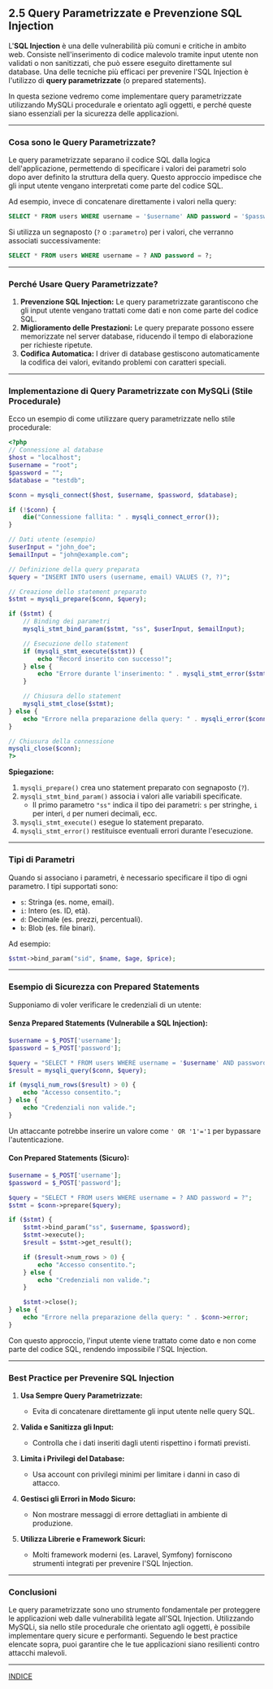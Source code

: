 ## **2.5 Query Parametrizzate e Prevenzione SQL Injection**

L'**SQL Injection** è una delle vulnerabilità più comuni e critiche in ambito web. Consiste nell'inserimento di codice malevolo tramite input utente non validati o non sanitizzati, che può essere eseguito direttamente sul database. Una delle tecniche più efficaci per prevenire l'SQL Injection è l'utilizzo di **query parametrizzate** (o prepared statements).

In questa sezione vedremo come implementare query parametrizzate utilizzando MySQLi procedurale e orientato agli oggetti, e perché queste siano essenziali per la sicurezza delle applicazioni.

---

### **Cosa sono le Query Parametrizzate?**

Le query parametrizzate separano il codice SQL dalla logica dell'applicazione, permettendo di specificare i valori dei parametri solo dopo aver definito la struttura della query. Questo approccio impedisce che gli input utente vengano interpretati come parte del codice SQL.

Ad esempio, invece di concatenare direttamente i valori nella query:
```sql
SELECT * FROM users WHERE username = '$username' AND password = '$password';
```
Si utilizza un segnaposto (`?` o `:parametro`) per i valori, che verranno associati successivamente:
```sql
SELECT * FROM users WHERE username = ? AND password = ?;
```

---

### **Perché Usare Query Parametrizzate?**

1. **Prevenzione SQL Injection:** Le query parametrizzate garantiscono che gli input utente vengano trattati come dati e non come parte del codice SQL.
2. **Miglioramento delle Prestazioni:** Le query preparate possono essere memorizzate nel server database, riducendo il tempo di elaborazione per richieste ripetute.
3. **Codifica Automatica:** I driver di database gestiscono automaticamente la codifica dei valori, evitando problemi con caratteri speciali.

---

### **Implementazione di Query Parametrizzate con MySQLi (Stile Procedurale)**

Ecco un esempio di come utilizzare query parametrizzate nello stile procedurale:

```php
<?php
// Connessione al database
$host = "localhost";
$username = "root";
$password = "";
$database = "testdb";

$conn = mysqli_connect($host, $username, $password, $database);

if (!$conn) {
    die("Connessione fallita: " . mysqli_connect_error());
}

// Dati utente (esempio)
$userInput = "john_doe";
$emailInput = "john@example.com";

// Definizione della query preparata
$query = "INSERT INTO users (username, email) VALUES (?, ?)";

// Creazione dello statement preparato
$stmt = mysqli_prepare($conn, $query);

if ($stmt) {
    // Binding dei parametri
    mysqli_stmt_bind_param($stmt, "ss", $userInput, $emailInput);

    // Esecuzione dello statement
    if (mysqli_stmt_execute($stmt)) {
        echo "Record inserito con successo!";
    } else {
        echo "Errore durante l'inserimento: " . mysqli_stmt_error($stmt);
    }

    // Chiusura dello statement
    mysqli_stmt_close($stmt);
} else {
    echo "Errore nella preparazione della query: " . mysqli_error($conn);
}

// Chiusura della connessione
mysqli_close($conn);
?>
```

**Spiegazione:**
1. `mysqli_prepare()` crea uno statement preparato con segnaposto (`?`).
2. `mysqli_stmt_bind_param()` associa i valori alle variabili specificate.
   - Il primo parametro `"ss"` indica il tipo dei parametri: `s` per stringhe, `i` per interi, `d` per numeri decimali, ecc.
3. `mysqli_stmt_execute()` esegue lo statement preparato.
4. `mysqli_stmt_error()` restituisce eventuali errori durante l'esecuzione.

---

### **Tipi di Parametri**

Quando si associano i parametri, è necessario specificare il tipo di ogni parametro. I tipi supportati sono:

- `s`: Stringa (es. nome, email).
- `i`: Intero (es. ID, età).
- `d`: Decimale (es. prezzi, percentuali).
- `b`: Blob (es. file binari).

Ad esempio:
```php
$stmt->bind_param("sid", $name, $age, $price);
```

---

### **Esempio di Sicurezza con Prepared Statements**

Supponiamo di voler verificare le credenziali di un utente:

#### **Senza Prepared Statements (Vulnerabile a SQL Injection):**
```php
$username = $_POST['username'];
$password = $_POST['password'];

$query = "SELECT * FROM users WHERE username = '$username' AND password = '$password'";
$result = mysqli_query($conn, $query);

if (mysqli_num_rows($result) > 0) {
    echo "Accesso consentito.";
} else {
    echo "Credenziali non valide.";
}
```

Un attaccante potrebbe inserire un valore come `' OR '1'='1` per bypassare l'autenticazione.

#### **Con Prepared Statements (Sicuro):**
```php
$username = $_POST['username'];
$password = $_POST['password'];

$query = "SELECT * FROM users WHERE username = ? AND password = ?";
$stmt = $conn->prepare($query);

if ($stmt) {
    $stmt->bind_param("ss", $username, $password);
    $stmt->execute();
    $result = $stmt->get_result();

    if ($result->num_rows > 0) {
        echo "Accesso consentito.";
    } else {
        echo "Credenziali non valide.";
    }

    $stmt->close();
} else {
    echo "Errore nella preparazione della query: " . $conn->error;
}
```

Con questo approccio, l'input utente viene trattato come dato e non come parte del codice SQL, rendendo impossibile l'SQL Injection.

---

### **Best Practice per Prevenire SQL Injection**

1. **Usa Sempre Query Parametrizzate:**
   - Evita di concatenare direttamente gli input utente nelle query SQL.

2. **Valida e Sanitizza gli Input:**
   - Controlla che i dati inseriti dagli utenti rispettino i formati previsti.

3. **Limita i Privilegi del Database:**
   - Usa account con privilegi minimi per limitare i danni in caso di attacco.

4. **Gestisci gli Errori in Modo Sicuro:**
   - Non mostrare messaggi di errore dettagliati in ambiente di produzione.

5. **Utilizza Librerie e Framework Sicuri:**
   - Molti framework moderni (es. Laravel, Symfony) forniscono strumenti integrati per prevenire l'SQL Injection.

---

### **Conclusioni**

Le query parametrizzate sono uno strumento fondamentale per proteggere le applicazioni web dalle vulnerabilità legate all'SQL Injection. Utilizzando MySQLi, sia nello stile procedurale che orientato agli oggetti, è possibile implementare query sicure e performanti. Seguendo le best practice elencate sopra, puoi garantire che le tue applicazioni siano resilienti contro attacchi malevoli.

---
[INDICE](README.md)
